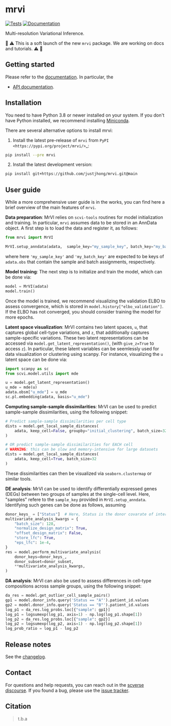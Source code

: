 # mrvi

[![Tests][badge-tests]][link-tests]
[![Documentation][badge-docs]][link-docs]

[badge-tests]: https://img.shields.io/github/workflow/status/justjhong/mrvi/Test/main
[link-tests]: https://github.com/YosefLab/mrvi/actions/workflows/test.yml
[badge-docs]: https://img.shields.io/readthedocs/mrvi

Multi-resolution Variational Inference.

🚧 :warning: This is a soft launch of the new `mrvi` package. We are working on docs and tutorials. :warning: 🚧

## Getting started

Please refer to the [documentation][link-docs]. In particular, the

-   [API documentation][link-api].

## Installation

You need to have Python 3.8 or newer installed on your system. If you don't have
Python installed, we recommend installing [Miniconda](https://docs.conda.io/en/latest/miniconda.html).

There are several alternative options to install mrvi:

1. Install the latest pre-release of `mrvi` from `PyPI <https://pypi.org/project/mrvi/>`\_:

```bash
pip install --pre mrvi
```

2. Install the latest development version:

```bash
pip install git+https://github.com/justjhong/mrvi.git@main
```

## User guide

While a more comprehensive user guide is in the works, you can find here a brief overview of the main features of `mrvi`.


**Data preparation**:
MrVI relies on `scvi-tools` routines for model initialization and training.
In particular, `mrvi` assumes data to be stored in an AnnData object.
A first step is to load the data and register it, as follows:

```python
from mrvi import MrVI

MrVI.setup_anndata(adata,  sample_key="my_sample_key", batch_key="my_batch_key")
```
where here `'my_sample_key'` and `'my_batch_key'` are expected to be keys of `adata.obs` that contain the sample and batch assignments, respectively. 


**Model training**:
The next step is to initialize and train the model, which can be done via:

```python
model = MrVI(adata)
model.train()
```

Once the model is trained, we recommend visualizing the validation ELBO to assess convergence, which is stored in `model.history["elbo_validation"]`.
If the ELBO has not converged, you should consider training the model for more epochs.


**Latent space visualization**:
MrVI contains two latent spaces, `u`, that captures global cell-type variations, and `z`, that additionally captures sample-specific variations.
These two latent representations can be accessed via `model.get_latent_representation()`, (with `give_z=True` to access `z`).
In particular, these latent variables can be seemlessly used for data visualization or clustering using scanpy.
For instance, visualizing the `u` latent space can be done via:

```python
import scanpy as sc
from scvi.model.utils import mde

u = model.get_latent_representation()
u_mde = mde(u)
adata.obsm["u_mde"] = u_mde
sc.pl.embedding(adata, basis="u_mde")
```


**Computing sample-sample dissimilarities**:
MrVI can be used to predict sample-sample dissimilarities, using the following snippet:

```python
# Predict sample-sample dissimilarities per cell type
dists = model.get_local_sample_distances(
    adata, keep_cell=False, groupby="initial_clustering", batch_size=32
)

# OR predict sample-sample dissimilarities for EACH cell
# WARNING: this can be slow and memory-intensive for large datasets
dists = model.get_local_sample_distances(
    adata, keep_cell=True, batch_size=32
)
```
These dissimilarities can then be visualized via `seaborn.clustermap` or similar tools.


**DE analysis**: MrVI can be used to identify differentially expressed genes (DEGs) between two groups of samples at the single-cell level.
Here, "samples" refere to the `sample_key` provided in `MrVI.setup_anndata`.
Identifying such genes can be done as follows, assuming

```python
donor_keys_ = ["Status"]  # Here, Status is the donor covarate of interest
multivariate_analysis_kwargs = {
    "batch_size": 128,
    "normalize_design_matrix": True,
    "offset_design_matrix": False,
    "store_lfc": True,
    "eps_lfc": 1e-4,
}
res = model.perform_multivariate_analysis(
    donor_keys=donor_keys_,
    donor_subset=donor_subset,
    **multivariate_analysis_kwargs,
)
```

**DA analysis**:
MrVI can also be used to assess differences in cell-type compositions across sample groups, using the following snippet:

```python
da_res = model.get_outlier_cell_sample_pairs()
gp1 = model.donor_info.query('Status == "A"').patient_id.values
gp2 = model.donor_info.query('Status == "B"').patient_id.values
log_p1 = da_res.log_probs.loc[{"sample": gp1}]
log_p1 = logsumexp(log_p1, axis=1) - np.log(log_p1.shape[1])
log_p2 = da_res.log_probs.loc[{"sample": gp2}]
log_p2 = logsumexp(log_p2, axis=1) - np.log(log_p2.shape[1])
log_prob_ratio = log_p1 - log_p2
```



## Release notes

See the [changelog][changelog].

## Contact

For questions and help requests, you can reach out in the [scverse discourse][scverse-discourse].
If you found a bug, please use the [issue tracker][issue-tracker].

## Citation

> t.b.a

[scverse-discourse]: https://discourse.scverse.org/
[issue-tracker]: https://github.com/justjhong/mrvi/issues
[changelog]: https://mrvi.readthedocs.io/latest/changelog.html
[link-docs]: https://mrvi.readthedocs.io
[link-api]: https://mrvi.readthedocs.io/latest/api.html
